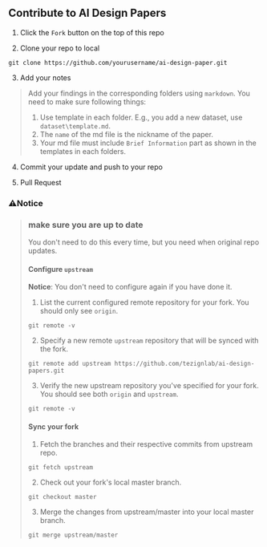 ## Contribute to AI Design Papers  

1. Click the `Fork` button on the top of this repo  

2. Clone your repo to local  

```shell
git clone https://github.com/yourusername/ai-design-paper.git
```

3. Add your notes  

>Add your findings in the corresponding folders using `markdown`. You need to make sure following things:
>
>1. Use template in each folder. E.g., you add a new dataset, use `dataset\template.md`.
>2. The `name` of the md file is the nickname of the paper.
>3. Your md file must include `Brief Information` part as shown in the templates in each folders.

4. Commit your update and push to your repo  

5. Pull Request

### ⚠Notice

>### make sure you are up to date
>
>You don't need to do this every time, but you need when original repo updates.
>
>#### Configure `upstream`
>
>**Notice**: You don't need to configure again if you have done it.
>
>1. List the current configured remote repository for your fork. You should only see `origin`.
>```shell
>git remote -v
>```
>
>2. Specify a new remote `upstream` repository that will be synced with the fork.
>```shell
>git remote add upstream https://github.com/tezignlab/ai-design-papers.git
>```
>
>3. Verify the new upstream repository you've specified for your fork. You should see both `origin` and `upstream`.
>```shell
>git remote -v
>```
>
>#### Sync your fork
>
>1. Fetch the branches and their respective commits from upstream repo.
>```shell
>git fetch upstream
>```
>
>2. Check out your fork's local master branch.
>```shell
>git checkout master
>```
>
>3. Merge the changes from upstream/master into your local master branch.
>```shell
>git merge upstream/master
>```
>